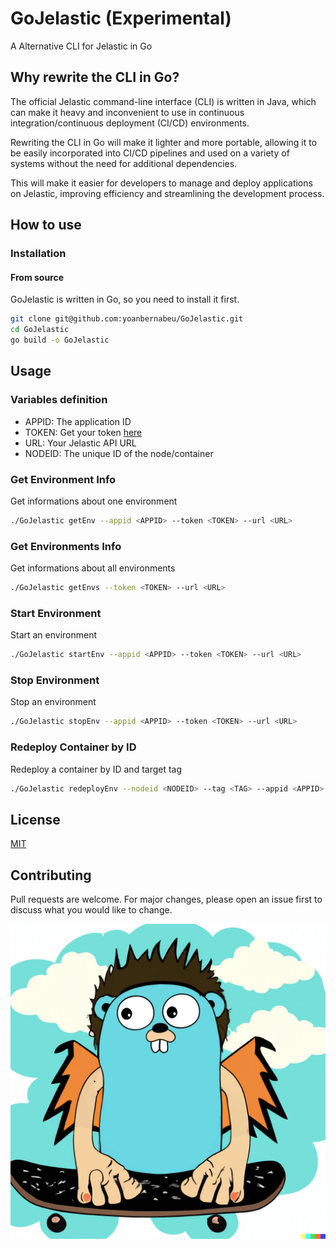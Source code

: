 # GoJelastic (Experimental)

A Alternative CLI for Jelastic in Go

## Why rewrite the CLI in Go?

The official Jelastic command-line interface (CLI) is written in Java, which can make it heavy and inconvenient to use in continuous integration/continuous deployment (CI/CD) environments.

Rewriting the CLI in Go will make it lighter and more portable, allowing it to be easily incorporated into CI/CD pipelines and used on a variety of systems without the need for additional dependencies.

This will make it easier for developers to manage and deploy applications on Jelastic, improving efficiency and streamlining the development process.

## How to use

### Installation

#### From source

GoJelastic is written in Go, so you need to install it first.

```bash
git clone git@github.com:yoanbernabeu/GoJelastic.git
cd GoJelastic
go build -o GoJelastic
```

## Usage

### Variables definition

* APPID: The application ID
* TOKEN: Get your token [here](https://www.virtuozzo.com/application-platform-ops-docs/platform-access-token/)
* URL: Your Jelastic API URL
* NODEID: The unique ID of the node/container

### Get Environment Info

Get informations about one environment

```bash
./GoJelastic getEnv --appid <APPID> --token <TOKEN> --url <URL>
```

### Get Environments Info

Get informations about all environments

```bash
./GoJelastic getEnvs --token <TOKEN> --url <URL>
```

### Start Environment

Start an environment

```bash
./GoJelastic startEnv --appid <APPID> --token <TOKEN> --url <URL>
```

### Stop Environment

Stop an environment

```bash
./GoJelastic stopEnv --appid <APPID> --token <TOKEN> --url <URL>
```

### Redeploy Container by ID

Redeploy a container by ID and target tag

```bash
./GoJelastic redeployEnv --nodeid <NODEID> --tag <TAG> --appid <APPID> --token <TOKEN> --url <URL>
```

## License

[MIT](LICENSE)

## Contributing

Pull requests are welcome. For major changes, please open an issue first to discuss what you would like to change.

![GoJelastic Logo](GoJelastic.png)

